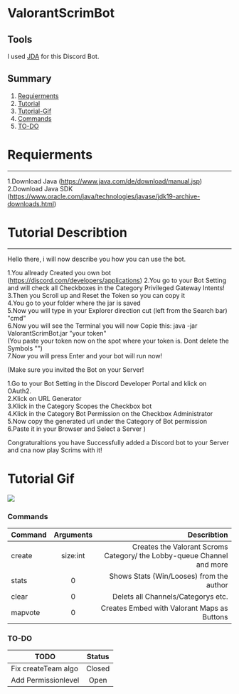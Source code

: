 # ValorantScrimBot

## Tools
I used [JDA](https://github.com/DV8FromTheWorld/JDA) for this Discord Bot. 

## Summary

1. [Requierments](#Requierments)
2. [Tutorial](#Tutorial-Describtion)
3. [Tutorial-Gif](#Tutorial-Gif)
4. [Commands](#Commands)
5. [TO-DO](#TO-DO)

# Requierments
--------------
1.Download Java (https://www.java.com/de/download/manual.jsp) </br>
2.Download Java SDK (https://www.oracle.com/java/technologies/javase/jdk19-archive-downloads.html)


# Tutorial Describtion
--------------
Hello there, 
i will now describe you how you can use the bot.

1.You allready Created you own bot (https://discord.com/developers/applications)
2.You go to your Bot Setting and will check all Checkboxes in the Category Privileged Gateway Intents! </br>
3.Then you Scroll up and Reset the Token so you can copy it </br>
4.You go to your folder where the jar is saved </br>
5.Now you will type in your Explorer direction cut (left from the Search bar) "cmd" </br>
6.Now you will see the Terminal you will now Copie this: java -jar ValorantScrimBot.jar "your token" </br>
(You paste your token now on the spot where your token is. Dont delete the Symbols "") </br>
7.Now you will press Enter and your bot will run now!  </br>

(Make sure you invited the Bot on your Server! </br>

1.Go to your Bot Setting in the Discord Developer Portal and klick on OAuth2. </br>
2.Klick on URL Generator </br>
3.Klick in the Category Scopes the Checkbox bot </br>
4.Klick in the Category Bot Permission on the Checkbox Administrator </br>
5.Now copy the generated url under the Category of Bot permission </br>
6.Paste it in your Browser and Select a Server
)

Congraturaltions you have Successfully added a Discord bot to your Server and cna now play Scrims with it!

# Tutorial Gif

![](https://s11.gifyu.com/images/ezgif.com-video-to-gif6ac2e23520370133.gif)

### Commands

| Command       | Arguments          | Describtion                                                            |
| ------------- |:------------------:| ----------------------------------------------------------------------:|
| create        | size:int           | Creates the Valorant Scroms Category/ the Lobby-queue Channel and more |
| stats         | 0                  | Shows Stats (Win/Looses) from the author                               |
| clear         | 0                  | Delets all Channels/Categorys etc.                                     |
| mapvote       | 0                  | Creates Embed with Valorant Maps as Buttons                            |


### TO-DO

| TODO                | Status          |
| ------------------- |:---------------:|
| Fix createTeam algo | Closed          |
| Add Permissionlevel | Open            |


